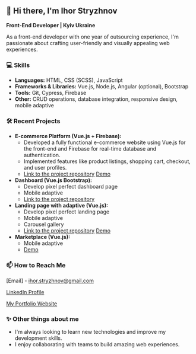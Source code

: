 ## 👋 Hi there, I'm Ihor Stryzhnov

**Front-End Developer | Kyiv Ukraine**

As a front-end developer with one year of outsourcing experience, I'm passionate about crafting user-friendly and visually appealing web experiences.

### 💻 Skills
* **Languages:** HTML, CSS (SCSS), JavaScript
* **Frameworks & Libraries:** Vue.js, Node.js, Angular (optional), Bootstrap 
* **Tools:** Git, Cypress, Firebase 
* **Other:**  CRUD operations, database integration, responsive design, mobile adaptive

### 🛠️ Recent Projects

* **E-commerce Platform (Vue.js + Firebase):**
   - Developed a fully functional e-commerce website using Vue.js for the front-end and Firebase for real-time database and authentication.
   - Implemented features like product listings, shopping cart, checkout, and user profiles.
   - [Link to the project repository](https://github.com/Totemy/drop-bag-app) [Demo](https://krossu-kedu.netlify.app)
* **Dashboard (Vue.js Bootstrap):**
    - Develop pixel perfect dashboard page
    - Mobile adaptive
    - [Link to the project repository](https://github.com/Totemy/dashboard-app)
* **Landing page with adaptive (Vue.js):**
    - Develop pixel perfect landing page
    - Mobile adaptive 
    - Carousel gallery
    - [Link to the project repository](https://github.com/Totemy/dinamo-app)  [Demo](https://dinamo-restaurant-app.netlify.app)
* **Marketplace (Vue.js):**
    - Mobile adaptive 
    - [Demo](https://twitch-prime-wot.netlify.app)

### 📫 How to Reach Me
[Email] - ihor.stryzhnov@gmail.com 

[LinkedIn Profile](https://www.linkedin.com/in/ihor-stryzhnov-2697321ab/)

[My Portfolio Website](https://ihor-stryzhnov-dev.netlify.app/)

### ✨ Other things about me
* I'm always looking to learn new technologies and improve my development skills.
* I enjoy collaborating with teams to build amazing web experiences.
